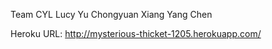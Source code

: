 Team CYL
Lucy Yu
Chongyuan Xiang
Yang Chen

Heroku URL: http://mysterious-thicket-1205.herokuapp.com/
